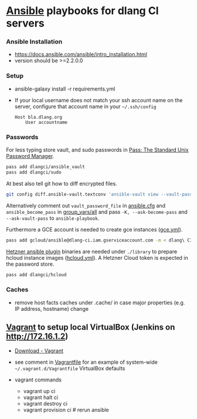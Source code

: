 # [Ansible](https://ansible.com) playbooks for dlang CI servers

### Ansible Installation

- https://docs.ansible.com/ansible/intro_installation.html
- version should be >=2.2.0.0

### Setup

- ansible-galaxy install -r requirements.yml

- If your local username does not match your ssh account name on the
  server, configure that account name in your `~/.ssh/config`
  ```
  Host bla.dlang.org
      User accountname
  ```

### Passwords

For less typing store vault, and sudo passwords in [Pass: The Standard Unix Password Manager](https://www.passwordstore.org/).
```sh
pass add dlangci/ansible_vault
pass add dlangci/sudo
```
At best also tell git how to diff encrypted files.
```sh
git config diff.ansible-vault.textconv 'ansible-vault view --vault-password-file=ansible/query_vault_pass.sh'
```
Alternatively comment out `vault_password_file` in [ansible.cfg](ansible.cfg) and `ansible_become_pass` in [group_vars/all](group_vars/all)
and pass `-K, --ask-become-pass` and `--ask-vault-pass` to `ansible-playbook`.

Furthermore a GCE account is needed to create gce instances ([gce.yml](/gce.yml)).
```sh
pass add gcloud/ansible@dlang-ci.iam.gserviceaccount.com -m < dlang\ CI-1234567890ab.json
```

[Hetzner ansible plugin](https://github.com/thetechnick/hcloud-ansible/releases/latest) binaries are needed under `./library` to prepare hcloud instance images ([hcloud.yml](/hcloud.yml)). A Hetzner Cloud token is expected in the password store.
```sh
pass add dlangci/hcloud
```

### Caches

- remove host facts caches under .cache/ in case major properties (e.g. IP address, hostname) change

## [Vagrant](https://www.vagrantup.com/) to setup local VirtualBox (Jenkins on http://172.16.1.2)

- [Download - Vagrant](https://www.vagrantup.com/downloads.html)

- see comment in [Vagrantfile](Vagrantfile) for an example of system-wide `~/.vagrant.d/Vagrantfile` VirtualBox defaults

- vagrant commands
  - vagrant up ci
  - vagrant halt ci
  - vagrant destroy ci
  - vagrant provision ci # rerun ansible
